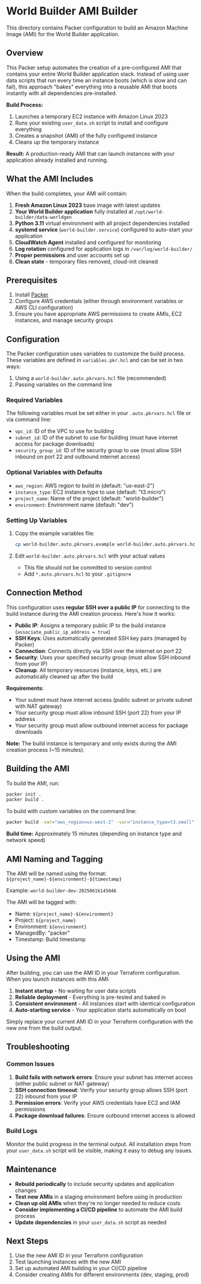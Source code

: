 # World Builder AMI Builder

This directory contains Packer configuration to build an Amazon Machine Image (AMI) for the World Builder application.

## Overview

This Packer setup automates the creation of a pre-configured AMI that contains your entire World Builder application stack. Instead of using user data scripts that run every time an instance boots (which is slow and can fail), this approach "bakes" everything into a reusable AMI that boots instantly with all dependencies pre-installed.

**Build Process:**
1. Launches a temporary EC2 instance with Amazon Linux 2023
2. Runs your existing `user_data.sh` script to install and configure everything
3. Creates a snapshot (AMI) of the fully configured instance
4. Cleans up the temporary instance

**Result:** A production-ready AMI that can launch instances with your application already installed and running.

## What the AMI Includes

When the build completes, your AMI will contain:

1. **Fresh Amazon Linux 2023** base image with latest updates
2. **Your World Builder application** fully installed at `/opt/world-builder/data-worldgen`
3. **Python 3.11** virtual environment with all project dependencies installed
4. **systemd service** (`world-builder.service`) configured to auto-start your application
5. **CloudWatch Agent** installed and configured for monitoring
6. **Log rotation** configured for application logs in `/var/log/world-builder/`
7. **Proper permissions** and user accounts set up
8. **Clean state** - temporary files removed, cloud-init cleaned

## Prerequisites

1. Install [Packer](https://developer.hashicorp.com/packer/downloads)
2. Configure AWS credentials (either through environment variables or AWS CLI configuration)
3. Ensure you have appropriate AWS permissions to create AMIs, EC2 instances, and manage security groups

## Configuration

The Packer configuration uses variables to customize the build process. These variables are defined in `variables.pkr.hcl` and can be set in two ways:

1. Using a `world-builder.auto.pkrvars.hcl` file (recommended)
2. Passing variables on the command line

### Required Variables

The following variables must be set either in your `.auto.pkrvars.hcl` file or via command line:

- `vpc_id`: ID of the VPC to use for building
- `subnet_id`: ID of the subnet to use for building (must have internet access for package downloads)
- `security_group_id`: ID of the security group to use (must allow SSH inbound on port 22 and outbound internet access)

### Optional Variables with Defaults

- `aws_region`: AWS region to build in (default: "us-east-2")
- `instance_type`: EC2 instance type to use (default: "t3.micro")
- `project_name`: Name of the project (default: "world-builder")
- `environment`: Environment name (default: "dev")

### Setting Up Variables

1. Copy the example variables file:
   ```bash
   cp world-builder.auto.pkrvars.example world-builder.auto.pkrvars.hcl
   ```

2. Edit `world-builder.auto.pkrvars.hcl` with your actual values
   - This file should not be committed to version control
   - Add `*.auto.pkrvars.hcl` to your `.gitignore`

## Connection Method

This configuration uses **regular SSH over a public IP** for connecting to the build instance during the AMI creation process. Here's how it works:

- **Public IP**: Assigns a temporary public IP to the build instance (`associate_public_ip_address = true`)
- **SSH Keys**: Uses automatically generated SSH key pairs (managed by Packer)
- **Connection**: Connects directly via SSH over the internet on port 22
- **Security**: Uses your specified security group (must allow SSH inbound from your IP)
- **Cleanup**: All temporary resources (instance, keys, etc.) are automatically cleaned up after the build

**Requirements:**
- Your subnet must have internet access (public subnet or private subnet with NAT gateway)
- Your security group must allow inbound SSH (port 22) from your IP address
- Your security group must allow outbound internet access for package downloads

**Note:** The build instance is temporary and only exists during the AMI creation process (~15 minutes).

## Building the AMI

To build the AMI, run:

```bash
packer init .
packer build .
```

To build with custom variables on the command line:

```bash
packer build -var="aws_region=us-west-2" -var="instance_type=t3.small" .
```

**Build time:** Approximately 15 minutes (depending on instance type and network speed)

## AMI Naming and Tagging

The AMI will be named using the format: `${project_name}-${environment}-${timestamp}`

Example: `world-builder-dev-20250616145046`

The AMI will be tagged with:
- Name: `${project_name}-${environment}`
- Project: `${project_name}`
- Environment: `${environment}`
- ManagedBy: "packer"
- Timestamp: Build timestamp

## Using the AMI

After building, you can use the AMI ID in your Terraform configuration. When you launch instances with this AMI:

1. **Instant startup** - No waiting for user data scripts
2. **Reliable deployment** - Everything is pre-tested and baked in
3. **Consistent environment** - All instances start with identical configuration
4. **Auto-starting service** - Your application starts automatically on boot

Simply replace your current AMI ID in your Terraform configuration with the new one from the build output.

## Troubleshooting

### Common Issues

1. **Build fails with network errors**: Ensure your subnet has internet access (either public subnet or NAT gateway)
2. **SSH connection timeout**: Verify your security group allows SSH (port 22) inbound from your IP
3. **Permission errors**: Verify your AWS credentials have EC2 and IAM permissions
4. **Package download failures**: Ensure outbound internet access is allowed

### Build Logs

Monitor the build progress in the terminal output. All installation steps from your `user_data.sh` script will be visible, making it easy to debug any issues.

## Maintenance

- **Rebuild periodically** to include security updates and application changes
- **Test new AMIs** in a staging environment before using in production
- **Clean up old AMIs** when they're no longer needed to reduce costs
- **Consider implementing a CI/CD pipeline** to automate the AMI build process
- **Update dependencies** in your `user_data.sh` script as needed

## Next Steps

1. Use the new AMI ID in your Terraform configuration
2. Test launching instances with the new AMI
3. Set up automated AMI building in your CI/CD pipeline
4. Consider creating AMIs for different environments (dev, staging, prod) 